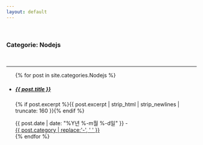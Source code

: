 ```yaml
---
layout: default
---
```

<br>
<h3>Categorie: Nodejs</h3>
<br>
<hr>

<ul class="article-list">
  {% for post in site.categories.Nodejs %}
    <li class="article-list-item">
      <a href="{{ post.url | prepend: site.baseurl }}" title="{{ post.title }}">
        <h5>{{ post.title }} <span class="icon icon-arrow-right"></span></h5>
      </a>
      <p>{% if post.excerpt %}{{ post.excerpt | strip_html | strip_newlines | truncate: 160 }}{% endif %}</p>
      <div class="article-list-footer">
        <span class="article-list-date">{{ post.date | date: "%Y년 %-m월 %-d일" }}</span>
        <span class="article-list-divider">-</span>
        <div class="article-list-tags">
          <a href="/category/{{ post.category | slugify | prepend: site.baseurl }}.html">{{ post.category | replace:'-', ' ' }}</a>
        </div>
      </div>
    </li>
  {% endfor %}
</ul>

